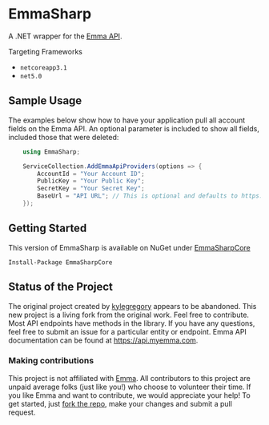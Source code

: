 # EmmaSharp

A .NET wrapper for the [Emma API](http://api.myemma.com/).

Targeting Frameworks

- `netcoreapp3.1`
- `net5.0`

## Sample Usage

The examples below show how to have your application pull all account fields on the Emma API. An optional parameter is included to show all fields, included those that were deleted:

```C#
    using EmmaSharp;

    ServiceCollection.AddEmmaApiProviders(options => {
        AccountId = "Your Account ID";
        PublicKey = "Your Public Key";
        SecretKey = "Your Secret Key";
        BaseUrl = "API URL"; // This is optional and defaults to https://api.e2ma.net
    });
```

## Getting Started

This version of EmmaSharp is available on NuGet under [EmmaSharpCore](https://www.nuget.org/packages/EmmaSharpCore)

```
Install-Package EmmaSharpCore
```

## Status of the Project

The original project created by [kylegregory](https://github.com/kylegregory/EmmaSharp) appears to be abandoned. This new project is a living fork from the original work. Feel free to contribute. Most API endpoints have methods in the library. If you have any questions, feel free to submit an issue for a particular entity or endpoint. Emma API documentation can be found at https://api.myemma.com.

### Making contributions

This project is not affiliated with [Emma](http://myemma.com/meet-us). All contributors to this project are unpaid average folks (just like you!) who choose to volunteer their time. If you like Emma and want to contribute, we would appreciate your help! To get started, just [fork the repo](https://help.github.com/articles/fork-a-repo), make your changes and submit a pull request.
